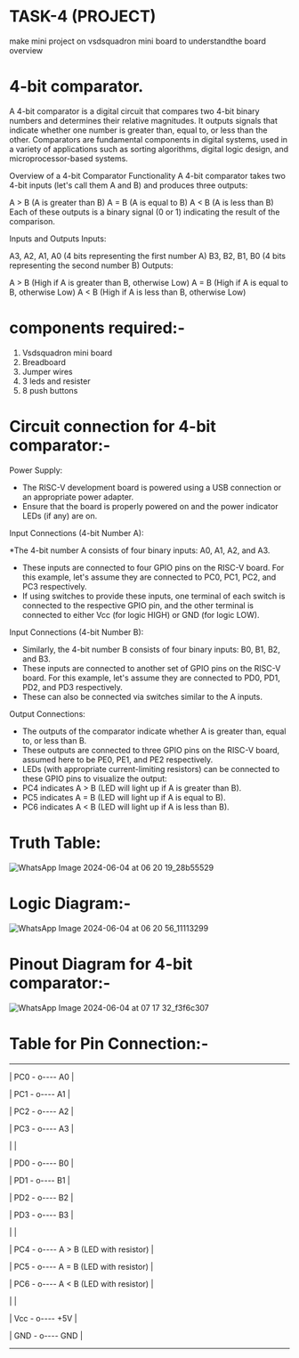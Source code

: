 # TASK-4 (PROJECT)

make mini project on vsdsquadron mini board to understandthe board overview
 
 # 4-bit comparator.

 A 4-bit comparator is a digital circuit that compares two 4-bit binary numbers and determines their relative magnitudes. It outputs signals that indicate whether one number is greater than, equal to, or less than the other. Comparators are fundamental components in digital systems, used in a variety of applications such as sorting algorithms, digital logic design, and microprocessor-based systems.

Overview of a 4-bit Comparator
Functionality
A 4-bit comparator takes two 4-bit inputs (let's call them A and B) and produces three outputs:

A > B (A is greater than B)
A = B (A is equal to B)
A < B (A is less than B)
Each of these outputs is a binary signal (0 or 1) indicating the result of the comparison.

Inputs and Outputs
Inputs:

A3, A2, A1, A0 (4 bits representing the first number A)
B3, B2, B1, B0 (4 bits representing the second number B)
Outputs:

A > B (High if A is greater than B, otherwise Low)
A = B (High if A is equal to B, otherwise Low)
A < B (High if A is less than B, otherwise Low)


# components required:-
  1. Vsdsquadron mini board 
  2. Breadboard
  3. Jumper wires
  4. 3 leds and resister
  5. 8 push buttons


# Circuit connection for 4-bit comparator:-
Power Supply:

 * The RISC-V development board is powered using a USB connection or an appropriate power adapter.
 * Ensure that the board is properly powered on and the power indicator LEDs (if any) are on.
  

Input Connections (4-bit Number A):

*The 4-bit number A consists of four binary inputs: A0, A1, A2, and A3.
* These inputs are connected to four GPIO pins on the RISC-V board. For this example, let's assume they are connected to PC0, PC1, PC2, and PC3 respectively.
* If using switches to provide these inputs, one terminal of each switch is connected to the respective GPIO pin, and the other terminal is connected to 
  either Vcc (for logic HIGH) or GND (for logic LOW).

Input Connections (4-bit Number B):

* Similarly, the 4-bit number B consists of four binary inputs: B0, B1, B2, and B3.
* These inputs are connected to another set of GPIO pins on the RISC-V board. For this example, let's assume they are connected to PD0, PD1, PD2, and PD3 respectively.
* These can also be connected via switches similar to the A inputs.


Output Connections:

* The outputs of the comparator indicate whether A is greater than, equal to, or less than B.
* These outputs are connected to three GPIO pins on the RISC-V board, assumed here to be PE0, PE1, and PE2 respectively.
* LEDs (with appropriate current-limiting resistors) can be connected to these GPIO pins to visualize the output:
* PC4 indicates A > B (LED will light up if A is greater than B).
* PC5 indicates A = B (LED will light up if A is equal to B).
* PC6 indicates A < B (LED will light up if A is less than B).


# Truth Table:

![WhatsApp Image 2024-06-04 at 06 20 19_28b55529](https://github.com/Harshit2747/vsdsquadron-mini-internship/assets/167745025/93c9137b-6e29-46cf-a78b-2c4bd595dc1c)


# Logic Diagram:-

![WhatsApp Image 2024-06-04 at 06 20 56_11113299](https://github.com/Harshit2747/vsdsquadron-mini-internship/assets/167745025/4be7cf9c-637a-4460-bcaa-9e743a60f5dc)




# Pinout Diagram for 4-bit comparator:-


![WhatsApp Image 2024-06-04 at 07 17 32_f3f6c307](https://github.com/Harshit2747/vsdsquadron-mini-internship/assets/167745025/56482d69-ab8d-4703-a485-6467a85e9fcc)





# Table for Pin Connection:-


   ---------------------
       
   |  PC0 - o---- A0         |
       
   |  PC1 - o---- A1         |
       
   |  PC2 - o---- A2         |
       
   |  PC3 - o---- A3         |

   |                         |
       
   |  PD0 - o---- B0         |
       
   |  PD1 - o---- B1         |
       
   |  PD2 - o---- B2         |
       
   |  PD3 - o---- B3         |
      
   |                         |
       
   |  PC4 - o---- A > B (LED with resistor) |
       
   |  PC5 - o---- A = B (LED with resistor) |
       
      
   |  PC6 - o---- A < B (LED with resistor) |
       
   |                         |
       
   |    Vcc - o---- +5V      |
       
   |    GND - o---- GND      |
       
   -------------------------



    

